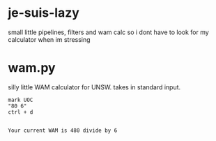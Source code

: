 # je-suis-lazy
small little pipelines, filters and wam calc so i dont have to look for my calculator when im stressing

# wam.py
silly little WAM calculator for UNSW. 
takes in standard input.
``` "mark UOC"
mark UOC
"80 6"
ctrl + d


Your current WAM is 480 divide by 6

